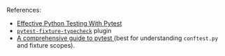 References:

- [Effective Python Testing With Pytest
](https://realpython.com/pytest-python-testing/)
- [`pytest-fixture-typecheck`](https://pypi.org/project/pytest-fixture-typecheck/) plugin
- [A comprehensive guide to pytest
](https://levelup.gitconnected.com/a-comprehensive-guide-to-pytest-3676f05df5a0) (best for understanding `conftest.py` and fixture scopes).
